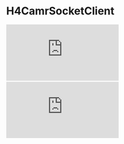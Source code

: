 # H4CamrSocketClient
![ClassDiagram](https://github.com/Duckson29/H4CamrSocketClient/blob/master/ProjectH4ClientServer%20-%20ClassDiagram.pdf)
![PackegDiagram](https://github.com/Duckson29/H4CamrSocketClient/blob/master/ProjectH4ClientServer%20-%20ClassDiagram.pdf)
